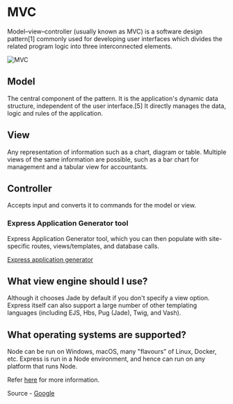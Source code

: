# MVC
Model–view–controller (usually known as MVC) is a software design pattern[1] commonly used for developing user interfaces which divides the related program logic into three interconnected elements.

![MVC](https://upload.wikimedia.org/wikipedia/commons/thumb/a/a0/MVC-Process.svg/200px-MVC-Process.svg.png)

## Model
The central component of the pattern. It is the application's dynamic data structure, independent of the user interface.[5] It directly manages the data, logic and rules of the application.

## View
Any representation of information such as a chart, diagram or table. Multiple views of the same information are possible, such as a bar chart for management and a tabular view for accountants.

## Controller
Accepts input and converts it to commands for the model or view.

### Express Application Generator tool
 Express Application Generator tool, which you can then populate with site-specific routes, views/templates, and database calls.

[Express application generator](https://expressjs.com/en/starter/generator.html)

## What view engine should I use?
Although it chooses Jade by default if you don't specify a view option. Express itself can also support a large number of other templating languages (including EJS, Hbs, Pug (Jade), Twig, and Vash).

## What operating systems are supported?
Node can be run on Windows, macOS, many "flavours" of Linux, Docker, etc.
Express is run in a Node environment, and hence can run on any platform that runs Node.

Refer [here](https://developer.mozilla.org/en-US/docs/Learn/Server-side/Express_Nodejs/skeleton_website) for more information.

Source - [Google](https://en.wikipedia.org/wiki/Model%E2%80%93view%E2%80%93controller)


